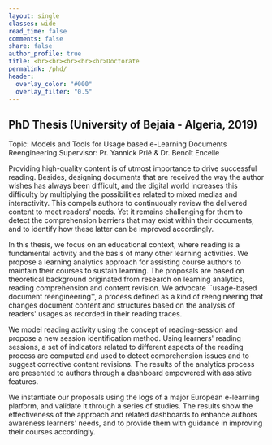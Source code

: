 ```yaml
---
layout: single
classes: wide
read_time: false
comments: false
share: false
author_profile: true
title: <br><br><br><br><br>Doctorate
permalink: /phd/
header:
  overlay_color: "#000"
  overlay_filter: "0.5"
---
```


## PhD Thesis (University of Bejaia - Algeria, 2019)
Topic: Models and Tools for Usage based e-Learning Documents Reengineering 
Supervisor: Pr. Yannick Prié & Dr. Benoît Encelle

Providing high-quality content is of utmost importance to drive successful reading. Besides, designing documents that are received the way the author wishes has always been difficult, and the digital world increases this difficulty by multiplying the possibilities related to mixed medias and interactivity. This compels authors to continuously review the  delivered content to meet readers' needs. Yet it remains challenging for them to detect the comprehension barriers that may exist within their documents, and to identify how these latter can be improved accordingly. 

In this thesis, we focus on an educational context, where reading is a fundamental activity and the basis of many other learning activities.  We propose a learning analytics approach for assisting course authors to maintain their courses to sustain learning. The proposals are based on theoretical background originated from research on learning analytics, reading comprehension and content revision. We advocate ``usage-based document reengineering'', a process defined as a kind of reengineering that changes document content and structures based on the analysis of readers' usages as recorded in their reading traces.

  We model reading activity using the concept of reading-session and propose a new session identification method. Using  learners' reading sessions, a set of indicators related to different aspects of the reading process are computed and used to detect comprehension issues and to suggest corrective content revisions. The results of the analytics process are presented to authors through a dashboard empowered with assistive features.

We instantiate our proposals using the logs of a major European e-learning platform, and validate it through a series of studies. The results show the effectiveness of the approach and related dashboards to enhance authors awareness learners' needs, and to provide them with guidance in improving their courses accordingly.

